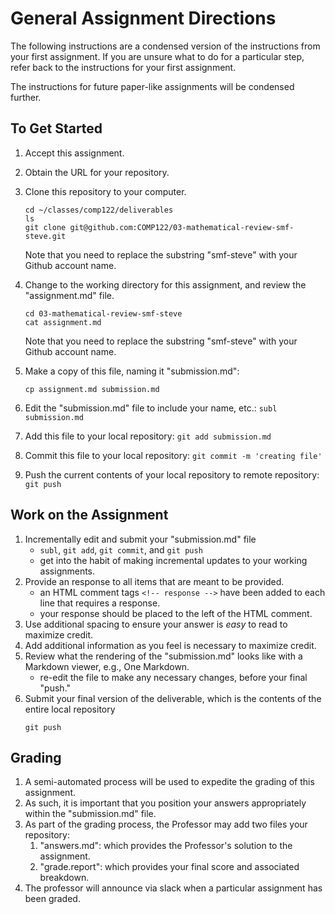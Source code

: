# General Assignment Directions
The following instructions are a condensed version of the instructions from your first assignment.  If you are unsure what to do for a particular step, refer back to the instructions for your first assignment.  

The instructions for future paper-like assignments will be condensed further. 

## To Get Started
  1. Accept this assignment.
  1. Obtain the URL for your repository.
  1. Clone this repository to your computer.  
     ```
     cd ~/classes/comp122/deliverables
     ls
     git clone git@github.com:COMP122/03-mathematical-review-smf-steve.git
     ```
     Note that you need to replace the substring "smf-steve" with your Github account name.

  1. Change to the working directory for this assignment, and review the "assignment.md" file.
     ```
     cd 03-mathematical-review-smf-steve
     cat assignment.md
     ```
     Note that you need to replace the substring "smf-steve" with your Github account name.

  1. Make a copy of this file, naming it "submission.md": 
     ```
     cp assignment.md submission.md
     ```
  1. Edit the "submission.md" file to include your name, etc.: `subl submission.md`
  1. Add this file to your local repository: `git add submission.md`
  1. Commit this file to your local repository: `git commit -m 'creating file'`
  1. Push the current contents of your local repository to remote repository: `git push`


## Work on the Assignment
  1. Incrementally edit and submit your "submission.md" file
     - `subl`, `git add`, `git commit`, and `git push`
     - get into the habit of making incremental updates to your working assignments.
  1. Provide an response to all items that are meant to be provided.
     - an HTML comment tags `<!-- response -->` have been added to each line that requires a response.
     - your response should be placed to the left of the HTML comment.
  1. Use additional spacing to ensure your answer is _easy_ to read to maximize credit.
  1. Add additional information as you feel is necessary to maximize credit.
  1. Review what the rendering of the "submission.md" looks like with a Markdown viewer, e.g., One Markdown.
     - re-edit the file to make any necessary changes, before your final "push."
  1. Submit your final version of the deliverable, which is the contents of the entire local repository
     ```
     git push
     ```

## Grading
  1. A semi-automated process will be used to expedite the grading of this assignment. 
  1. As such, it is important that you position your answers appropriately within the "submission.md" file.
  1. As part of the grading process, the Professor may add two files your repository:
     1. "answers.md": which provides the Professor's solution to the assignment.
     1. "grade.report": which provides your final score and associated breakdown.
  1. The professor will announce via slack when a particular assignment has been graded.


